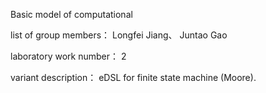Basic model of computational 

list of group members： Longfei Jiang、 Juntao Gao

laboratory work number： 2

variant description：  eDSL for finite state machine (Moore).


